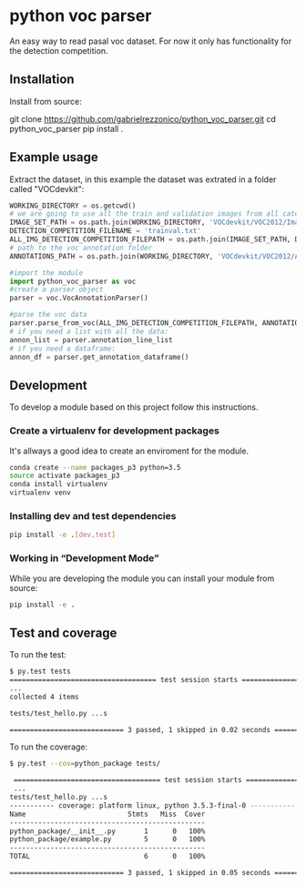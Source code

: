 # python voc parser

An easy way to read pasal voc dataset. For now it only has functionality for the detection competition.

## Installation

Install from source:

git clone https://github.com/gabrielrezzonico/python_voc_parser.git
cd python_voc_parser
pip install .

## Example usage

Extract the dataset, in this example the dataset was extrated in a folder called "VOCdevkit":

```python
WORKING_DIRECTORY = os.getcwd()
# we are going to use all the train and validation images from all categories (trainval.txt)
IMAGE_SET_PATH = os.path.join(WORKING_DIRECTORY, 'VOCdevkit/VOC2012/ImageSets', 'Main')
DETECTION_COMPETITION_FILENAME = 'trainval.txt'
ALL_IMG_DETECTION_COMPETITION_FILEPATH = os.path.join(IMAGE_SET_PATH, DETECTION_COMPETITION_FILENAME)
# path to the voc annotation folder
ANNOTATIONS_PATH = os.path.join(WORKING_DIRECTORY, 'VOCdevkit/VOC2012/Annotations')
```

```python
#import the module
import python_voc_parser as voc 
#create a parser object
parser = voc.VocAnnotationParser()
```

```python
#parse the voc data
parser.parse_from_voc(ALL_IMG_DETECTION_COMPETITION_FILEPATH, ANNOTATIONS_PATH)
# if you need a list with all the data:
annon_list = parser.annotation_line_list
# if you need a dataframe:
annon_df = parser.get_annotation_dataframe()
```


## Development

To develop a module based on this project follow this instructions.

### Create a virtualenv for development packages

It's allways a good idea to create an enviroment for the module.

```bash
conda create --name packages_p3 python=3.5
source activate packages_p3
conda install virtualenv
virtualenv venv
```

### Installing dev and test dependencies
```bash
pip install -e .[dev,test]
```

### ​Working in “Development Mode”

While you are developing the module you can install your module from source:

```bash
pip install -e .
```

## Test and coverage

To run the test:

```bash
$ py.test tests
==================================== test session starts =====================================
...
collected 4 items

tests/test_hello.py ...s

============================ 3 passed, 1 skipped in 0.02 seconds =============================
```

To run the coverage:

```bash
$ py.test --cov=python_package tests/

 ==================================== test session starts =====================================
 ...
tests/test_hello.py ...s
----------- coverage: platform linux, python 3.5.3-final-0 -----------
Name                         Stmts   Miss  Cover
------------------------------------------------
python_package/__init__.py       1      0   100%
python_package/example.py        5      0   100%
------------------------------------------------
TOTAL                            6      0   100%

============================ 3 passed, 1 skipped in 0.05 seconds =============================
```
